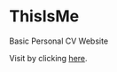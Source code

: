 # ThisIsMe
Basic Personal CV Website

Visit by clicking [here](https://sapaatayev.github.io/ThisIsMe/).
